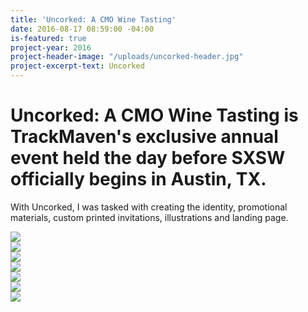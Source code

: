 ```yaml
---
title: 'Uncorked: A CMO Wine Tasting'
date: 2016-08-17 08:59:00 -04:00
is-featured: true
project-year: 2016
project-header-image: "/uploads/uncorked-header.jpg"
project-excerpt-text: Uncorked
---
```


# Uncorked: A CMO Wine Tasting is TrackMaven's exclusive annual event held the day before SXSW officially begins in Austin, TX.

With Uncorked, I was tasked with creating the identity, promotional materials, custom printed invitations, illustrations and landing page. 

<div class="container clearfix">
  <div class="sm-col sm-col-12 p1"><img src="/assets/TrackMaven Uncorked: Logo.jpg"></div>
  <div class="sm-col sm-col-12 md-col-6 p1"><img src="/assets/TrackMaven Uncorked: Illustration.jpg"></div>
  <div class="sm-col sm-col-12 md-col-6 p1"><img src="/assets/TrackMaven Uncorked: Invitations.jpg"></div>
  <div class="sm-col sm-col-12 md-col-6 p1"><img src="/assets/TrackMaven Uncorked: Social Graphic.jpg"></div>
  <div class="sm-col sm-col-12 md-col-6 p1"><img src="/assets/TrackMaven Uncorked: Pattern.jpg"></div>
  <div class="sm-col sm-col-12 p1"><img src="/assets/TrackMaven Uncorked: Login Page.jpg"></div>
  <div class="sm-col sm-col-12 p1"><img src="/assets/TrackMaven Uncorked: Sign Up Form.jpg"></div>
</div>